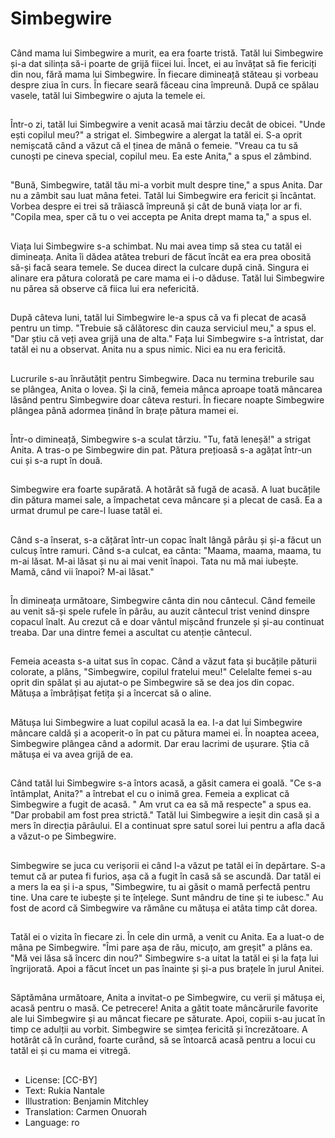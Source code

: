 # Simbegwire

##
Când mama lui Simbegwire a murit, ea era foarte tristă. Tatăl lui Simbegwire și-a dat silința să-i poarte de grijă fiicei lui. Încet, ei au învățat să fie fericiți din nou, fără mama lui Simbegwire. În fiecare dimineață stăteau și vorbeau despre ziua în curs. În fiecare seară făceau cina împreună. După ce spălau vasele, tatăl lui Simbegwire o ajuta la temele ei.

##
Într-o zi, tatăl lui Simbegwire a venit acasă mai târziu decât de obicei. "Unde ești copilul meu?" a strigat el.
Simbegwire a alergat la tatăl ei. S-a oprit nemișcată când a văzut că el ținea de mână o femeie. "Vreau ca tu să cunoști pe cineva special, copilul meu. Ea este Anita," a spus el zâmbind.

##
 "Bună, Simbegwire, tatăl tău mi-a vorbit mult despre tine," a spus Anita. Dar nu a zâmbit sau luat mâna fetei. Tatăl lui Simbegwire era fericit și încântat. Vorbea despre ei trei să trăiască împreună și cât de bună viața lor ar fi. "Copila mea, sper că tu o vei accepta pe Anita drept mama ta," a spus el.

##
Viața lui Simbegwire s-a schimbat. Nu mai avea timp să stea cu tatăl ei dimineața. Anita îi dădea atâtea treburi de făcut încât ea era prea obosită să-și facă seara temele. Se ducea direct la culcare după cină. Singura ei alinare era pătura colorată pe care mama ei i-o dăduse. Tatăl lui Simbegwire nu părea să observe că fiica lui era nefericită.

##
După câteva luni, tatăl lui Simbegwire le-a spus că va fi plecat de acasă pentru un timp. "Trebuie să călătoresc din cauza serviciul meu," a spus el. "Dar știu că veți avea grijă una de alta." Fața lui Simbegwire s-a întristat, dar tatăl ei nu a observat. Anita nu a spus nimic. Nici ea nu era fericită.

##
Lucrurile s-au înrăutățit pentru Simbegwire. Daca nu termina treburile sau se plângea, Anita o lovea. Și la cină, femeia mânca aproape toată mâncarea lăsând pentru Simbegwire doar câteva resturi. În fiecare noapte Simbegwire plângea până adormea ținând în brațe pătura mamei ei.

##
Într-o dimineață, Simbegwire s-a sculat târziu. "Tu, fată leneșă!" a strigat Anita. A tras-o pe Simbegwire din pat. Pătura prețioasă s-a agățat într-un cui și s-a rupt în două.

##
Simbegwire era foarte supărată. A hotărât să fugă de acasă. A luat bucățile din pătura mamei sale, a împachetat ceva mâncare și a plecat de casă. Ea a urmat drumul pe care-l luase tatăl ei.

##
Când s-a înserat, s-a cățărat într-un copac înalt lângă pârâu și și-a făcut un culcuș între ramuri. Când s-a culcat, ea cânta: "Maama, maama, maama, tu m-ai lăsat. M-ai lăsat și nu ai mai venit înapoi. Tata nu mă mai iubește. Mamă, când vii înapoi? M-ai lăsat."

##
În dimineața următoare, Simbegwire cânta din nou cântecul. Când femeile au venit să-și spele rufele în pârâu, au auzit cântecul trist venind dinspre copacul înalt. Au crezut că e doar vântul mișcând frunzele și și-au continuat treaba. Dar una dintre femei a ascultat cu atenție cântecul.

##
Femeia aceasta s-a uitat sus în copac. Când a văzut fata și bucățile păturii colorate, a plâns, "Simbegwire, copilul fratelui meu!" Celelalte femei s-au oprit din spălat și au ajutat-o pe Simbegwire să se dea jos din copac. Mătușa a îmbrâțișat fetița și a încercat să o aline.

##
Mătușa lui Simbegwire a luat copilul acasă la ea. I-a dat lui Simbegwire mâncare caldă și a acoperit-o în pat cu pătura mamei ei. În noaptea aceea, Simbegwire plângea când a adormit. Dar erau lacrimi de ușurare. Știa că mătușa ei va avea grijă de ea.

##
Când tatăl lui Simbegwire s-a întors acasă, a găsit camera ei goală. "Ce s-a întâmplat, Anita?" a întrebat el cu o inimă grea. Femeia a explicat că Simbegwire a fugit de acasă. " Am vrut ca ea să mă respecte" a spus ea. "Dar probabil am fost prea strictă." Tatăl lui Simbegwire a ieșit din casă și a mers în direcția pârâului. El a continuat spre satul sorei lui pentru a afla dacă a văzut-o pe Simbegwire.

##
Simbegwire se juca cu verișorii ei când l-a văzut pe tatăl ei în depărtare. S-a temut că ar putea fi furios, așa că a fugit în casă să se ascundă. Dar tatăl ei a mers la ea și i-a spus, "Simbegwire, tu ai găsit o mamă perfectă pentru tine. Una care te iubește și te înțelege. Sunt mândru de tine și te iubesc." Au fost de acord că Simbegwire va rămâne cu mătușa ei atâta timp cât dorea.

##
Tatăl ei o vizita în fiecare zi. În cele din urmă, a venit cu Anita. Ea a luat-o de mâna pe Simbegwire. "Îmi pare așa de rău, micuțo, am greșit" a plâns ea. "Mă vei lăsa să încerc din nou?" Simbegwire s-a uitat la tatăl ei și la fața lui îngrijorată. Apoi a făcut încet un pas înainte și și-a pus brațele în jurul Anitei.

##
Săptămâna următoare, Anita a invitat-o pe Simbegwire, cu verii și mătușa ei, acasă pentru o masă. Ce petrecere! Anita a gătit toate mâncărurile favorite ale lui Simbegwire și au mâncat fiecare pe săturate. Apoi, copiii s-au jucat în timp ce adulții au vorbit. Simbegwire se simțea fericită și încrezătoare. A hotărât că în curând, foarte curând, să se întoarcă acasă pentru a locui cu tatăl ei și cu mama ei vitregă.

##
* License: [CC-BY]
* Text: Rukia Nantale
* Illustration: Benjamin Mitchley
* Translation: Carmen Onuorah
* Language: ro
